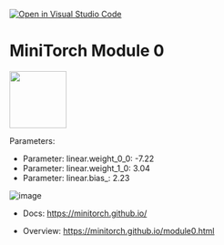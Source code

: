 [![Open in Visual Studio Code](https://classroom.github.com/assets/open-in-vscode-f059dc9a6f8d3a56e377f745f24479a46679e63a5d9fe6f495e02850cd0d8118.svg)](https://classroom.github.com/online_ide?assignment_repo_id=5481514&assignment_repo_type=AssignmentRepo)
# MiniTorch Module 0

<img src="https://minitorch.github.io/_images/match.png" width="100px">

Parameters:

- Parameter: linear.weight_0_0: -7.22
- Parameter: linear.weight_1_0: 3.04
- Parameter: linear.bias_: 2.23

![image](https://user-images.githubusercontent.com/37049175/132772460-314867ac-a3ca-41cd-a049-c421fc7befa8.png)


* Docs: https://minitorch.github.io/

* Overview: https://minitorch.github.io/module0.html
